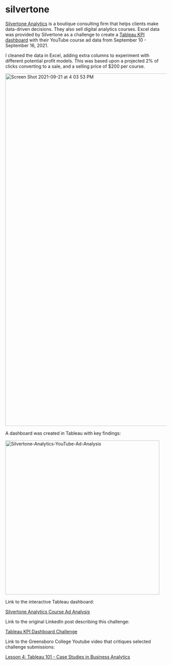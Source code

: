 # silvertone

[Silvertone Analytics](https://www.silvertoneanalytics.com/) is a boutique consulting firm that helps clients make data-driven decisions. They also sell digital analytics courses. Excel data was provided by Silvertone as a challenge to create a [Tableau KPI dashboard](https://public.tableau.com/app/profile/denacoduri/viz/SilvertoneAnalyticsCourseAdAnalysis/Story1) with their YouTube course ad data from September 10 - September 16, 2021.

I cleaned the data in Excel, adding extra columns to experiment with different potential profit models. This was based upon a projected 2% of clicks converting to a sale, and a selling price of $200 per course. 

<img width="1100" alt="Screen Shot 2021-09-21 at 4 03 53 PM" src="https://user-images.githubusercontent.com/84096042/134239881-13ee1f48-503e-4b62-ae99-615d6bdc5739.png">

A dashboard was created in Tableau with key findings:

<img width="481" alt="Silvertone-Analytics-YouTube-Ad-Analysis" src="https://user-images.githubusercontent.com/84096042/134240208-4e33ada3-2961-40a6-9cbf-badead1339d0.png">

Link to the interactive Tableau dashboard:

[Silvertone Analytics Course Ad Analysis](https://public.tableau.com/app/profile/denacoduri/viz/SilvertoneAnalyticsCourseAdAnalysis/Story1)

Link to the original LinkedIn post describing this challenge:

[Tableau KPI Dashboard Challenge](https://www.linkedin.com/posts/johndavidariansen_gcanalytics-activity-6845075082360983552-0U_i/)

Link to the Greensboro College Youtube video that critiques selected challenge submissions:

[Lesson 4: Tableau 101 - Case Studies in Business Analytics](https://youtu.be/cxkNPZ8SEQk)
